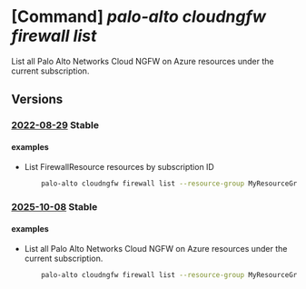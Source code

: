 # [Command] _palo-alto cloudngfw firewall list_

List all Palo Alto Networks Cloud NGFW on Azure resources under the current subscription.

## Versions

### [2022-08-29](/Resources/mgmt-plane/L3N1YnNjcmlwdGlvbnMve30vcHJvdmlkZXJzL3BhbG9hbHRvbmV0d29ya3MuY2xvdWRuZ2Z3L2ZpcmV3YWxscw==/2022-08-29.xml) **Stable**

<!-- mgmt-plane /subscriptions/{}/providers/paloaltonetworks.cloudngfw/firewalls 2022-08-29 -->
<!-- mgmt-plane /subscriptions/{}/resourcegroups/{}/providers/paloaltonetworks.cloudngfw/firewalls 2022-08-29 -->

#### examples

- List FirewallResource resources by subscription ID
    ```bash
        palo-alto cloudngfw firewall list --resource-group MyResourceGroup
    ```

### [2025-10-08](/Resources/mgmt-plane/L3N1YnNjcmlwdGlvbnMve30vcHJvdmlkZXJzL3BhbG9hbHRvbmV0d29ya3MuY2xvdWRuZ2Z3L2ZpcmV3YWxscw==/2025-10-08.xml) **Stable**

<!-- mgmt-plane /subscriptions/{}/providers/paloaltonetworks.cloudngfw/firewalls 2025-10-08 -->
<!-- mgmt-plane /subscriptions/{}/resourcegroups/{}/providers/paloaltonetworks.cloudngfw/firewalls 2025-10-08 -->

#### examples

- List all Palo Alto Networks Cloud NGFW on Azure resources under the current subscription.
    ```bash
        palo-alto cloudngfw firewall list --resource-group MyResourceGroup
    ```
